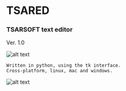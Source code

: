 # TSARED 
### TSARSOFT text editor

Ver. 1.0

![alt text](https://i.ibb.co/bWg88y9/TSARED-logo-1440-1440.png)

```
Written in python, using the tk interface.
Cross-platform, linux, mac and windows.
```
![alt text](https://i.ibb.co/Lv78hTt/Screenshot-20191022-173749.png)
